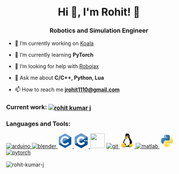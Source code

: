 <h1 align="center">Hi 👋, I'm Rohit! 👻</h1>
<h3 align="center">Robotics and Simulation Engineer</h3>

<!--
<p align="left"> <a href="https://github.com/ryo-ma/github-profile-trophy"><img src="https://github-profile-trophy.vercel.app/?username=rohit-kumar-j" alt="rohit-kumar-j" /></a> </p>
-->

- 🔭 I’m currently working on [Koala](https://github.com/rohit-kumar-j/Koala.git)

- 🌱 I’m currently learning **PyTorch**

- 🤝 I’m looking for help with [Robojax](https://github.com/rohit-kumar-j/Koala.git)

- 💬 Ask me about **C/C++, Python, Lua**

- 📫 How to reach me **jrohit1110@gmail.com**

<h3 align="left">Current work: <a href="https://www.youtube.com/@jrohit1110" target="blank"><img align="center" src="https://raw.githubusercontent.com/rahuldkjain/github-profile-readme-generator/master/src/images/icons/Social/youtube.svg" alt="rohit kumar j" height="30" width="40" /></a> </h3>
<!-- <p align="left"> -->
<!-- <a href="https://www.youtube.com/@jrohit1110" target="blank"><img align="center" src="https://raw.githubusercontent.com/rahuldkjain/github-profile-readme-generator/master/src/images/icons/Social/youtube.svg" alt="rohit kumar j" height="30" width="40" /></a> -->
</p>

<h3 align="left">Languages and Tools:</h3>
<p align="left"> <a href="https://www.arduino.cc/" target="_blank" rel="noreferrer"> <img src="https://cdn.worldvectorlogo.com/logos/arduino-1.svg" alt="arduino" width="40" height="40"/> </a> <a href="https://www.blender.org/" target="_blank" rel="noreferrer"> <img src="https://download.blender.org/branding/community/blender_community_badge_white.svg" alt="blender" width="40" height="40"/> </a> <a href="https://www.cprogramming.com/" target="_blank" rel="noreferrer"> <img src="https://raw.githubusercontent.com/devicons/devicon/master/icons/c/c-original.svg" alt="c" width="40" height="40"/> </a> <a href="https://www.w3schools.com/cpp/" target="_blank" rel="noreferrer"> <img src="https://raw.githubusercontent.com/devicons/devicon/master/icons/cplusplus/cplusplus-original.svg" alt="cplusplus" width="40" height="40"/> </a> <img src="https://upload.wikimedia.org/wikipedia/commons/c/cf/Lua-Logo.svg" target="https://www.lua.org/" width="40" height="40"/> </a>  <a href="https://git-scm.com/" target="_blank" rel="noreferrer"> <img src="https://www.vectorlogo.zone/logos/git-scm/git-scm-icon.svg" alt="git" width="40" height="40"/> </a> <a href="https://www.linux.org/" target="_blank" rel="noreferrer"> <img src="https://raw.githubusercontent.com/devicons/devicon/master/icons/linux/linux-original.svg" alt="linux" width="40" height="40"/> </a> <a href="https://www.mathworks.com/" target="_blank" rel="noreferrer"> <img src="https://upload.wikimedia.org/wikipedia/commons/2/21/Matlab_Logo.png" alt="matlab" width="40" height="40"/> </a> <a href="https://www.python.org" target="_blank" rel="noreferrer"> <img src="https://raw.githubusercontent.com/devicons/devicon/master/icons/python/python-original.svg" alt="python" width="40" height="40"/> </a> <a href="https://pytorch.org/" target="_blank" rel="noreferrer"> <img src="https://www.vectorlogo.zone/logos/pytorch/pytorch-icon.svg" alt="pytorch" width="40" height="40"/> </a> </p>

<p><img align="center" src="https://github-readme-stats.vercel.app/api/top-langs?username=rohit-kumar-j&show_icons=true&locale=en&layout=compact" alt="rohit-kumar-j" /></p>

<!-- <p><img align="center" src="https://github-readme-streak-stats.herokuapp.com/?user=rohit-kumar-j&" alt="rohit-kumar-j" /></p> -->
